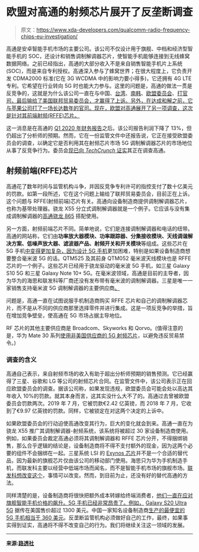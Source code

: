 # 欧盟对高通的射频芯片展开了反垄断调查

> 原文：<https://www.xda-developers.com/qualcomm-radio-frequency-chips-eu-investigation/>

高通是安卓智能手机市场的主要公司。该公司不仅设计用于旗舰、中档和经济型智能手机的 SOC，还设计和销售调制解调器芯片，使智能手机能够连接到无线蜂窝数据网络。之前已经指出，高通的大部分收入不是来自销售智能手机片上系统(SOC)，而是来自专利授权。高通深入参与了蜂窝世界；在很大程度上，它负责开发 CDMA2000 标准(它在 3G WCDMA 中的影响力要小得多)，它还拥有 4G LTE 专利。它希望在行业转向 5G 时也能大力参与。这里的问题是，高通的做法一贯是反竞争的，这就是为什么该公司一直在与中国、[台湾](https://www.xda-developers.com/taiwan-qualcomm-773-million-anti-trust/)、[南韩](https://www.xda-developers.com/qualcomm-accused-of-antitrust-violations-in-south-korea-faces-a-853-million-fine/)、[欧盟委员会](https://www.xda-developers.com/european-commission-qualcomm-1-23-billion/)、[打官司，最后输给了美国联邦贸易委员会，才赢得了上诉。另外，在达成和解之前，它与苹果公司打了一场长达数年的官司。现在，欧盟对高通展开了另一项调查，这次是针对其前端射频(RFFE)芯片。](https://www.xda-developers.com/qualcomm-modem-patents-other-chip-makers/)

这一消息是在高通的 [Q1 2020 年财务报告](https://news.alphastreet.com/qualcomm-q1-2020-earnings-qcom-stock/)之后。该公司报告利润下降了 13%，但仍超出了分析师的预期。然而，它在一份监管文件中还报告说，它正在接受欧盟委员会的调查，以确定它是否利用其在射频芯片市场 5G 调制解调器芯片的市场地位从事了反竞争行为。委员会[现已向 *TechCrunch* 证实](https://techcrunch.com/2020/02/06/qualcomm-faces-fresh-competition-scrutiny-in-europe-over-rffe-chips-for-5g/)其正在调查高通。

## 射频前端(RFFE)芯片

高通花了数年时间与监管机构斗争，并因反竞争专利许可的指控支付了数十亿美元的罚款。如第一段所述，它在这个问题上输给了联邦贸易委员会，目前正在上诉。这个问题与 RFFE(射频前端)芯片有关。高通向设备制造商提供调制解调器芯片，也称为基带处理器。骁龙 X55 分立式调制解调器就是一个例子。它应该与没有集成调制解调器的[高通骁龙 865](https://www.xda-developers.com/qualcomm-snapdragon-865-processor-specifications-features/) 搭配使用。

另一方面，射频前端芯片不同。简单地说，它们是连接调制解调器和电话的纽带。高通的网站称，它们由**功率放大器模块、功率跟踪器、分集接收模块、天线调谐解决方案、低噪声放大器、滤波器产品、射频开关和开关模块**等组成。这些芯片在 5G 手机[中变得更加复杂，因为设计 5G 手机](https://www.xda-developers.com/oneplus-snapdragon-855-5g-expensive/)更加困难，特别是如果设备制造商想要整合毫米波 5G 的话。QTM525 及其前身 QTM052 毫米波天线模块也是 RFFE 芯片的一个例子。这些芯片已经用于骁龙驱动的毫米波 5G 手机，如三星 Galaxy S10 5G 和三星 Galaxy Note 10+ 5G。在毫米波领域，高通是目前的主导者，因为华为的海思和联发科等厂商还没有发布带有毫米波的调制解调器。三星是唯一一家销售支持毫米波 5G 调制解调器的主要供应商[。](https://www.xda-developers.com/samsung-announces-5g-modem-exynos-5100/)

问题是，高通一直在试图说服手机制造商购买 RFFE 芯片和自己的调制解调器芯片，而不是从不同的供应商那里选择零件并进行集成。这是一项反竞争的举措，旨在增加竞争壁垒，使高通在 5G 市场占据主导地位。

RF 芯片的其他主要供应商是 Broadcom、Skyworks 和 Qorvo。(值得注意的是，华为 Mate 30 系列[使用非美国供应商的 5G 射频芯片](https://www.xda-developers.com/huawei-mate-30-y9-prime-2019-no-usa-component-trade-ban/)，以避免违反贸易禁令。)

### 调查的含义

高通自己表示，来自射频市场的收入有助于超出分析师预期的销售预测。它已经赢得了三星、谷歌和 LG 等公司的射频芯片合同。在监管文件中，该公司表示正在回应欧盟委员会的调查。据该公司称，如果发现违规，欧盟委员会可能会处以高达其年收入 10%的罚款。就其本身而言，这其实没什么大不了的。高通过去曾被欧盟委员会罚款两次。2019 年 7 月，它被罚款€2.42 亿英镑，而 2018 年 7 月，它收到了€9.97 亿英镑的罚款。同样，它被锁定在对这两个决定的上诉中。

如果欧盟委员会的行动迫使高通改变其行为，巨大的变化就会到来。高通一直在为骁龙 X55 推广其调制解调器-射频系统，该系统将被超过 30 家设备制造商使用。例如，如果委员会裁定高通必须将其调制解调器和 RFFE 芯片分开，不得捆绑销售，那么合乎逻辑的结论是，设备制造商将不得不支付额外的现金，因为这两个必要的组件不会捆绑在一起。三星系统 LSI 的 [Exynos 芯片](https://www.xda-developers.com/samsung-exynos-990-5g-modem-5123-7nm/)并不是一个合适的替代品，因为最新的旗舰芯片仅由该公司的移动部门使用。海思只为华为手机制造手机，而联发科主要以经营中低端市场而闻名，而不是智能手机市场的旗舰市场。[联发科想改变这个](https://www.xda-developers.com/mediatek-dimensity-1000-7nm-soc-integrated-5g/)，事情可以改变。然而，到目前为止，还没有好的替代高通的方法。

同样清楚的是，设备制造商将很快把额外成本转嫁给终端消费者，[他们一直在应对旗舰智能手机价格的飙升。5G 手机已经非常昂贵了。例如，](https://www.xda-developers.com/prices-major-smartphones-samsung-huawei/) [Galaxy S20 Ultra 5G](https://www.xda-developers.com/samsung-galaxy-s20-plus-ultra-5g-leaks-rumors-specs-features/) 据传在美国售价超过 1300 美元。中国一家知名设备制造商[生产的最便宜的 5G 手机相当于 360 美元](https://www.xda-developers.com/realme-x50-5g-snapdragon-765g-120hz-master-edition-ui/)。反垄断监管机构必须做好自己的工作，最终，如果事实得到证实，高通将不得不改变自己的行为。我们将继续关注这一领域的发展。

* * *

**来源:[路透社](https://www.reuters.com/article/us-qualcomm-eu/eu-investigates-qualcomm-over-radio-frequency-chips-idUSKBN1ZZ338)**